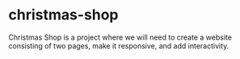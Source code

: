 # christmas-shop
Christmas Shop is a project where we will need to create a website consisting of two pages, make it responsive, and add interactivity.
